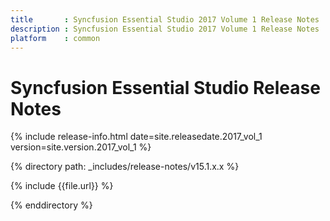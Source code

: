 ```yaml
---
title       : Syncfusion Essential Studio 2017 Volume 1 Release Notes
description : Syncfusion Essential Studio 2017 Volume 1 Release Notes
platform    : common
---
```


# Syncfusion Essential Studio Release Notes

{% include release-info.html date=site.releasedate.2017_vol_1 version=site.version.2017_vol_1 %} 

{% directory path: _includes/release-notes/v15.1.x.x %}

{% include {{file.url}} %}

{% enddirectory %}

<style>
table{
	width: 100%;
	word-wrap: break-word;
}

th:first-child{
	width: 15%;
}
</style>